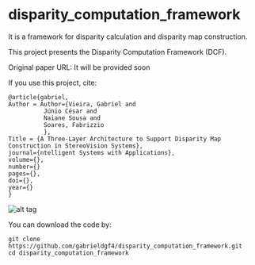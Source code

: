 # disparity_computation_framework
It is a framework for disparity calculation and disparity map construction.

This project presents the Disparity Computation Framework (DCF).

Original paper URL: It will be provided soon

If you use this project, cite:


    @article{gabriel,
    Author = Author={Vieira, Gabriel and 
              Júnio César and 
              Naiane Sousa and 
              Soares, Fabrizzio
              },
    Title = {A Three-Layer Architecture to Support Disparity Map Construction in StereoVision Systems},
    journal={ntelligent Systems with Applications}, 
    volume={},
    number={}
    pages={},
    doi={},
    year={}
    }
 

![alt tag](https://user-images.githubusercontent.com/63321757/131589365-34b5d897-9ba5-4c2f-8e5f-6b862c920da4.png)

You can download the code by:

    git clone https://github.com/gabrieldgf4/disparity_computation_framework.git
    cd disparity_computation_framework 

